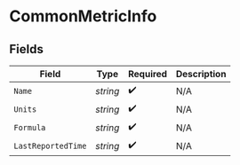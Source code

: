 # CommonMetricInfo


## Fields

| Field              | Type               | Required           | Description        |
| ------------------ | ------------------ | ------------------ | ------------------ |
| `Name`             | *string*           | :heavy_check_mark: | N/A                |
| `Units`            | *string*           | :heavy_check_mark: | N/A                |
| `Formula`          | *string*           | :heavy_check_mark: | N/A                |
| `LastReportedTime` | *string*           | :heavy_check_mark: | N/A                |